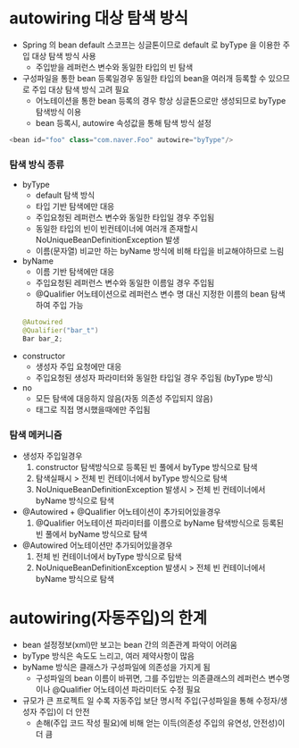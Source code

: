 # autowiring 대상 탐색 방식
* Spring 의 bean default 스코프는 싱글톤이므로 default 로 byType 을 이용한 주입 대상 탐색 방식 사용
	* 주입받을 레퍼런스 변수와 동일한 타입의 빈 탐색
* 구성파일을 통한 bean 등록일경우 동일한 타입의 bean을 여러개 등록할 수 있으므로 주입 대상 탐색 방식 고려 필요
	* 어노테이션을 통한 bean 등록의 경우 항상 싱글톤으로만 생성되므로 byType 탐색방식 이용
	* bean 등록시, autowire 속성값을 통해 탐색 방식 설정
```java
<bean id="foo" class="com.naver.Foo" autowire="byType"/>
```

### 탐색 방식 종류
* byType
	* default 탐색 방식
	* 타입 기반 탐색에만 대응
	* 주입요청된 레퍼런스 변수와 동일한 타입일 경우 주입됨
	* 동일한 타입의 빈이 빈컨테이너에 여러개 존재할시 NoUniqueBeanDefinitionException 발생
	* 이름(문자열) 비교만 하는 byName 방식에 비해 타입을 비교해야하므로 느림
* byName
	* 이름 기반 탐색에만 대응
	* 주입요청된 레퍼런스 변수와 동일한 이름일 경우 주입됨
	* @Qualifier 어노테이션으로 레퍼런스 변수 명 대신 지정한 이름의 bean 탐색하여 주입 가능
	```java
	@Autowired
	@Qualifier("bar_t")
	Bar bar_2;
	```
* constructor
	* 생성자 주입 요청에만 대응
	* 주입요청된 생성자 파라미터와 동일한 타입일 경우 주입됨 (byType 방식)
* no
	* 모든 탐색에 대응하지 않음(자동 의존성 주입되지 않음)
	* <property> 태그로 직접 명시했을때에만 주입됨

### 탐색 메커니즘
* 생성자 주입일경우
	1. constructor 탐색방식으로 등록된 빈 풀에서 byType 방식으로 탐색
	2. 탐색실패시 > 전체 빈 컨테이너에서 byType 방식으로 탐색
	3. NoUniqueBeanDefinitionException 발생시 > 전체 빈 컨테이너에서 byName 방식으로 탐색
* @Autowired + @Qualifier 어노테이션이 추가되어있을경우
	1. @Qualifier 어노테이션 파라미터를 이름으로 byName 탐색방식으로 등록된 빈 풀에서 byName 방식으로 탐색
* @Autowired 어노테이션만 추가되어있을경우
	1. 전체 빈 컨테이너에서 byType 방식으로 탐색
	2. NoUniqueBeanDefinitionException 발생시 > 전체 빈 컨테이너에서 byName 방식으로 탐색

# autowiring(자동주입)의 한계
* bean 설정정보(xml)만 보고는 bean 간의 의존관계 파악이 어려움
* byType 방식은 속도도 느리고, 여러 제약사항이 많음 
* byName 방식은 클래스가 구성파일에 의존성을 가지게 됨
	* 구성파일의 bean 이름이 바뀌면, 그를 주입받는 의존클래스의 레퍼런스 변수명이나 @Qualifier 어노테이션 파라미터도 수정 필요
* 규모가 큰 프로젝트 일 수록 자동주입 보단 명시적 주입(구성파일을 통해 수정자/생성자 주입)이 더 안전
	* 손해(주입 코드 작성 필요)에 비해 얻는 이득(의존성 주입의 유연성, 안전성)이 더 큼
